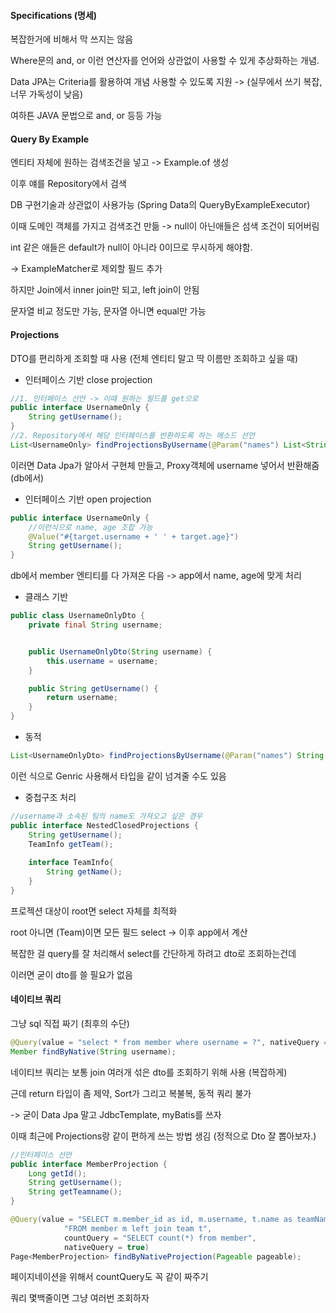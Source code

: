 #### Specifications (명세)

복잡한거에 비해서 막 쓰지는 않음

Where문의 and, or 이런 연산자를 언어와 상관없이 사용할 수 있게 추상화하는 개념.

Data JPA는 Criteria를 활용하여 개념 사용할 수 있도록 지원 -> (실무에서 쓰기 복잡, 너무 가독성이 낮음)



여하튼 JAVA 문법으로 and, or 등등 가능



#### Query By Example

엔티티 자체에 원하는 검색조건을 넣고 -> Example.of 생성

이후 얘를 Repository에서 검색

DB 구현기술과 상관없이 사용가능 (Spring Data의 QueryByExampleExecutor)



이때 도메인 객체를 가지고 검색조건 만듦 -> null이 아닌애들은 섬색 조건이 되어버림

int 같은 애들은 default가 null이 아니라 0이므로 무시하게 해야함.

-> ExampleMatcher로 제외할 필드 추가



하지만 Join에서 inner join만 되고, left join이 안됨

문자열 비교 정도만 가능, 문자열 아니면 equal만 가능



#### Projections

DTO를 편리하게 조회할 때 사용 (전체 엔티티 말고 딱 이름만 조회하고 싶을 때)



* 인터페이스 기반 close projection

```java
//1. 인터페이스 선언 -> 이때 원하는 필드를 get으로
public interface UsernameOnly {
    String getUsername();
}
//2. Repository에서 해당 인터페이스를 반환하도록 하는 메소드 선언
List<UsernameOnly> findProjectionsByUsername(@Param("names") List<String> names);
```

이러면 Data Jpa가 알아서 구현체 만들고, Proxy객체에 username 넣어서 반환해줌 (db에서)



* 인터페이스 기반 open projection

````java
public interface UsernameOnly {
    //이런식으로 name, age 조합 가능
    @Value("#{target.username + ' ' + target.age}")
    String getUsername();
}
````

db에서 member 엔티티를 다 가져온 다음 -> app에서 name, age에 맞게 처리



* 클래스 기반

````java
public class UsernameOnlyDto {
    private final String username;


    public UsernameOnlyDto(String username) {
        this.username = username;
    }

    public String getUsername() {
        return username;
    }
}
````



* 동적

````java
List<UsernameOnlyDto> findProjectionsByUsername(@Param("names") String name, Class<T> type);
````

이런 식으로 Genric 사용해서 타입을 같이 넘겨줄 수도 있음



* 중첩구조 처리

````java
//username과 소속된 팀의 name도 가져오고 싶은 경우
public interface NestedClosedProjections {
    String getUsername();
    TeamInfo getTeam();
    
    interface TeamInfo{
        String getName();
    }
}
````

프로젝션 대상이 root면 select 자체를 최적화

root 아니면 (Team)이면 모든 필드 select -> 이후 app에서 계산



복잡한 걸  query를 잘 처리해서 select를 간단하게 하려고 dto로 조회하는건데

이러면 굳이 dto를 쓸 필요가 없음



#### 네이티브 쿼리

그냥 sql 직접 짜기 (최후의 수단)

````java
@Query(value = "select * from member where username = ?", nativeQuery = true)
Member findByNative(String username);
````



 네이티브 쿼리는 보통 join 여러개 섞은 dto를 조회하기 위해 사용 (복잡하게)

근데 return 타입이 좀 제약, Sort가 그리고 복불복, 동적 쿼리 불가

-> 굳이 Data Jpa 말고 JdbcTemplate, myBatis를 쓰자



이때 최근에 Projections랑 같이 편하게 쓰는 방법 생김 (정적으로 Dto 잘 뽑아보자.)

````java
//인터페이스 선언
public interface MemberProjection {
    Long getId();
    String getUsername();
    String getTeamname();
}

@Query(value = "SELECT m.member_id as id, m.username, t.name as teamName " +
            "FROM member m left join team t",
            countQuery = "SELECT count(*) from member",
            nativeQuery = true)
Page<MemberProjection> findByNativeProjection(Pageable pageable);
````

페이지네이션을 위해서 countQuery도 꼭 같이 짜주기



쿼리 몇백줄이면 그냥 여러번 조회하자
